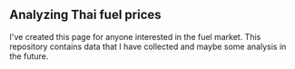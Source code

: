## Analyzing Thai fuel prices

I've created this page for anyone interested in the fuel market. This repository contains data that I have collected and maybe some analysis in the future.
